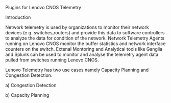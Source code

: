 Plugins for Lenovo CNOS Telemetry

Introduction

Network telemetry is used by organizations to monitor their network devices (e.g. switches,routers) and provide this data to software controllers to  analyze the data for condition of the network. Network Telemetry Agents running on Lenovo CNOS monitor the buffer statistics and network interface counters on the switch. Extenal Montoring and Analytical tools like Ganglia and Splunk can be used to monitor and analyse the telemetry agent data pulled from switches running Lenovo CNOS. 

Lenovo Telemetry has two use cases namely Capacity Planning and Congestion Detection.

a) Congestion Detection

b) Capacity Planning
